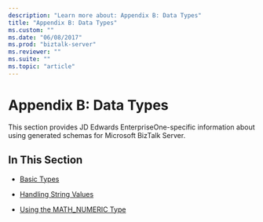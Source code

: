 ```yaml
---
description: "Learn more about: Appendix B: Data Types"
title: "Appendix B: Data Types"
ms.custom: ""
ms.date: "06/08/2017"
ms.prod: "biztalk-server"
ms.reviewer: ""
ms.suite: ""
ms.topic: "article"
---
```

# Appendix B: Data Types
This section provides JD Edwards EnterpriseOne-specific information about using generated schemas for Microsoft BizTalk Server.  
  
## In This Section  
  
-   [Basic Types](../core/basic-types2.md)  
  
-   [Handling String Values](../core/handling-string-values2.md)  
  
-   [Using the MATH_NUMERIC Type](../core/using-the-math-numeric-type1.md)
